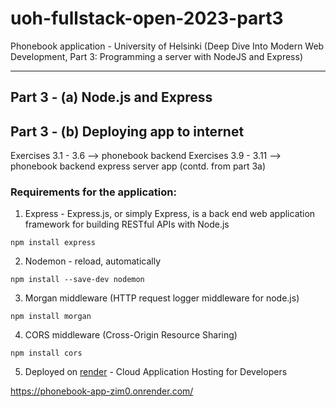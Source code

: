 # uoh-fullstack-open-2023-part3

Phonebook application - University of Helsinki (Deep Dive Into Modern Web Development, Part 3: Programming a server with NodeJS and Express)

---

## Part 3 - (a) Node.js and Express

## Part 3 - (b) Deploying app to internet

Exercises 3.1 - 3.6 --> phonebook backend
Exercises 3.9 - 3.11 --> phonebook backend express server app (contd. from part 3a)

### Requirements for the application:

1. Express - Express.js, or simply Express, is a back end web application framework for building RESTful APIs with Node.js

```
npm install express
```

2. Nodemon - reload, automatically

```
npm install --save-dev nodemon
```

3. Morgan middleware (HTTP request logger middleware for node.js)

```
npm install morgan
```

4. CORS middleware (Cross-Origin Resource Sharing)

```
npm install cors
```

5. Deployed on [render](https://render.com/) - Cloud Application Hosting for Developers

https://phonebook-app-zim0.onrender.com/
